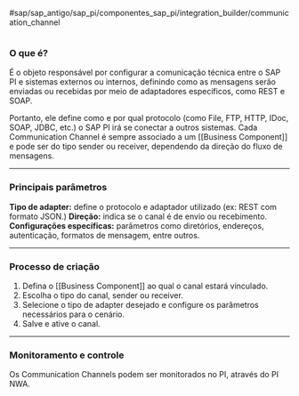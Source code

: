 #sap/sap_antigo/sap_pi/componentes_sap_pi/integration_builder/communication_channel 

```table-of-contents
```
### O que é?
É o objeto responsável por configurar a comunicação técnica entre o SAP PI e sistemas externos ou internos, definindo como as mensagens serão enviadas ou recebidas por meio de adaptadores específicos, como REST e SOAP.

Portanto, ele define como e por qual protocolo (como File, FTP, HTTP, IDoc, SOAP, JDBC, etc.) o SAP PI irá se conectar a outros sistemas.
Cada Communication Channel é sempre associado a um [[Business Component]] e pode ser do tipo sender ou receiver, dependendo da direção do fluxo de mensagens.

---
### Principais parâmetros
**Tipo de adapter:** define o protocolo e adaptador utilizado (ex: REST com formato JSON.)
**Direção:** indica se o canal é de envio ou recebimento.
**Configurações específicas:** parâmetros como diretórios, endereços, autenticação, formatos de mensagem, entre outros.

---
### Processo de criação
1. Defina o [[Business Component]] ao qual o canal estará vinculado.
2. Escolha o tipo do canal, sender ou receiver.
3. Selecione o tipo de adapter desejado e configure os parâmetros necessários para o cenário.
4. Salve e ative o canal.

----
### Monitoramento e controle
Os Communication Channels podem ser monitorados no PI, através do PI NWA.